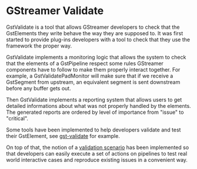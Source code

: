 # GStreamer Validate

GstValidate is a tool that allows GStreamer developers to check that the
GstElements they write behave the way they are supposed to. It was first
started to provide plug-ins developers with a tool to check that they
use the framework the proper way.

GstValidate implements a monitoring logic that allows the system to
check that the elements of a GstPipeline respect some rules GStreamer
components have to follow to make them properly interact together. For
example, a GstValidatePadMonitor will make sure that if we receive a
GstSegment from upstream, an equivalent segment is sent downstream
before any buffer gets out.

Then GstValidate implements a reporting system that allows users to get
detailed informations about what was not properly handled by the
elements. The generated reports are ordered by level of importance from
"issue" to "critical".

Some tools have been implemented to help developers validate and test
their GstElement, see [gst-validate](gst-validate.md) for example.

On top of that, the notion of a [validation scenario](gst-validate-scenarios.md)
has been implemented so that developers can easily execute a set of actions on
pipelines to test real world interactive cases and reproduce existing
issues in a convenient way.
